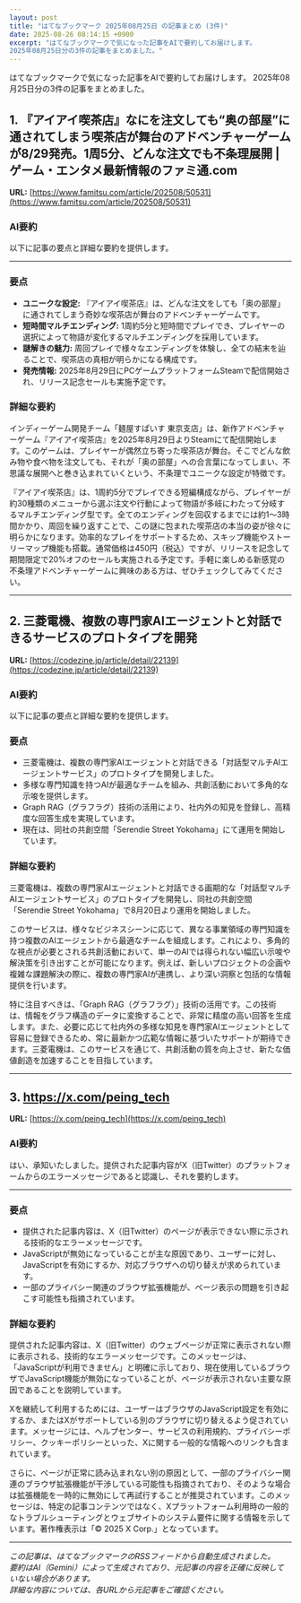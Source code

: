 ```yaml
---
layout: post
title: "はてなブックマーク 2025年08月25日 の記事まとめ (3件)"
date: 2025-08-26 08:14:15 +0900
excerpt: "はてなブックマークで気になった記事をAIで要約してお届けします。
2025年08月25日分の3件の記事をまとめました。"
---
```


はてなブックマークで気になった記事をAIで要約してお届けします。
2025年08月25日分の3件の記事をまとめました。

## 1. 『アイアイ喫茶店』なにを注文しても“奥の部屋”に通されてしまう喫茶店が舞台のアドベンチャーゲームが8/29発売。1周5分、どんな注文でも不条理展開 | ゲーム・エンタメ最新情報のファミ通.com

**URL:** [https://www.famitsu.com/article/202508/50531](https://www.famitsu.com/article/202508/50531)

### AI要約

以下に記事の要点と詳細な要約を提供します。

---

### 要点

*   **ユニークな設定:** 『アイアイ喫茶店』は、どんな注文をしても「奥の部屋」に通されてしまう奇妙な喫茶店が舞台のアドベンチャーゲームです。
*   **短時間マルチエンディング:** 1周約5分と短時間でプレイでき、プレイヤーの選択によって物語が変化するマルチエンディングを採用しています。
*   **謎解きの魅力:** 周回プレイで様々なエンディングを体験し、全ての結末を辿ることで、喫茶店の真相が明らかになる構成です。
*   **発売情報:** 2025年8月29日にPCゲームプラットフォームSteamで配信開始され、リリース記念セールも実施予定です。

### 詳細な要約

インディーゲーム開発チーム「麺屋すぱいす 東京支店」は、新作アドベンチャーゲーム『アイアイ喫茶店』を2025年8月29日よりSteamにて配信開始します。このゲームは、プレイヤーが偶然立ち寄った喫茶店が舞台。そこでどんな飲み物や食べ物を注文しても、それが「奥の部屋」への合言葉になってしまい、不思議な展開へと巻き込まれていくという、不条理でユニークな設定が特徴です。

『アイアイ喫茶店』は、1周約5分でプレイできる短編構成ながら、プレイヤーが約30種類のメニューから選ぶ注文や行動によって物語が多岐にわたって分岐するマルチエンディング型です。全てのエンディングを回収するまでには約1〜3時間かかり、周回を繰り返すことで、この謎に包まれた喫茶店の本当の姿が徐々に明らかになります。効率的なプレイをサポートするため、スキップ機能やストーリーマップ機能も搭載。通常価格は450円（税込）ですが、リリースを記念して期間限定で20%オフのセールも実施される予定です。手軽に楽しめる新感覚の不条理アドベンチャーゲームに興味のある方は、ぜひチェックしてみてください。

---

## 2. 三菱電機、複数の専門家AIエージェントと対話できるサービスのプロトタイプを開発

**URL:** [https://codezine.jp/article/detail/22139](https://codezine.jp/article/detail/22139)

### AI要約

以下に記事の要点と詳細な要約を提供します。

### 要点
*   三菱電機は、複数の専門家AIエージェントと対話できる「対話型マルチAIエージェントサービス」のプロトタイプを開発しました。
*   多様な専門知識を持つAIが最適なチームを組み、共創活動において多角的な示唆を提供します。
*   Graph RAG（グラフラグ）技術の活用により、社内外の知見を登録し、高精度な回答生成を実現しています。
*   現在は、同社の共創空間「Serendie Street Yokohama」にて運用を開始しています。

### 詳細な要約
三菱電機は、複数の専門家AIエージェントと対話できる画期的な「対話型マルチAIエージェントサービス」のプロトタイプを開発し、同社の共創空間「Serendie Street Yokohama」で8月20日より運用を開始しました。

このサービスは、様々なビジネスシーンに応じて、異なる事業領域の専門知識を持つ複数のAIエージェントから最適なチームを組成します。これにより、多角的な視点が必要とされる共創活動において、単一のAIでは得られない幅広い示唆や解決策を引き出すことが可能になります。例えば、新しいプロジェクトの企画や複雑な課題解決の際に、複数の専門家AIが連携し、より深い洞察と包括的な情報提供を行います。

特に注目すべきは、「Graph RAG（グラフラグ）」技術の活用です。この技術は、情報をグラフ構造のデータに変換することで、非常に精度の高い回答を生成します。また、必要に応じて社内外の多様な知見を専門家AIエージェントとして容易に登録できるため、常に最新かつ広範な情報に基づいたサポートが期待できます。三菱電機は、このサービスを通じて、共創活動の質を向上させ、新たな価値創造を加速することを目指しています。

---

## 3. https://x.com/peing_tech

**URL:** [https://x.com/peing_tech](https://x.com/peing_tech)

### AI要約

はい、承知いたしました。提供された記事内容がX（旧Twitter）のプラットフォームからのエラーメッセージであると認識し、それを要約します。

---

### 要点

*   提供された記事内容は、X（旧Twitter）のページが表示できない際に示される技術的なエラーメッセージです。
*   JavaScriptが無効になっていることが主な原因であり、ユーザーに対し、JavaScriptを有効にするか、対応ブラウザへの切り替えが求められています。
*   一部のプライバシー関連のブラウザ拡張機能が、ページ表示の問題を引き起こす可能性も指摘されています。

### 詳細な要約

提供された記事内容は、X（旧Twitter）のウェブページが正常に表示されない際に表示される、技術的なエラーメッセージです。このメッセージは、「JavaScriptが利用できません」と明確に示しており、現在使用しているブラウザでJavaScript機能が無効になっていることが、ページが表示されない主要な原因であることを説明しています。

Xを継続して利用するためには、ユーザーはブラウザのJavaScript設定を有効にするか、またはXがサポートしている別のブラウザに切り替えるよう促されています。メッセージには、ヘルプセンター、サービスの利用規約、プライバシーポリシー、クッキーポリシーといった、Xに関する一般的な情報へのリンクも含まれています。

さらに、ページが正常に読み込まれない別の原因として、一部のプライバシー関連のブラウザ拡張機能が干渉している可能性も指摘されており、そのような場合は拡張機能を一時的に無効にして再試行することが推奨されています。このメッセージは、特定の記事コンテンツではなく、Xプラットフォーム利用時の一般的なトラブルシューティングとウェブサイトのシステム要件に関する情報を示しています。著作権表示は「© 2025 X Corp.」となっています。

---

*この記事は、はてなブックマークのRSSフィードから自動生成されました。*  
*要約はAI（Gemini）によって生成されており、元記事の内容を正確に反映していない場合があります。*  
*詳細な内容については、各URLから元記事をご確認ください。*
